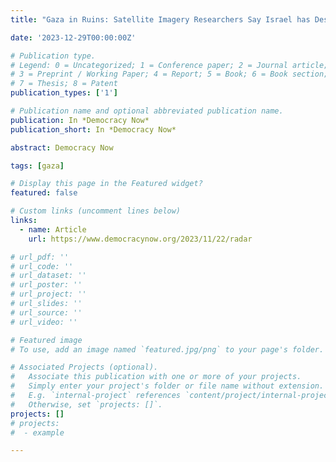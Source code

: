 ```yaml
---
title: "Gaza in Ruins: Satellite Imagery Researchers Say Israel has Destroyed or Damaged 56,000 Buildings | Democracy Now!"

date: '2023-12-29T00:00:00Z'

# Publication type.
# Legend: 0 = Uncategorized; 1 = Conference paper; 2 = Journal article;
# 3 = Preprint / Working Paper; 4 = Report; 5 = Book; 6 = Book section;
# 7 = Thesis; 8 = Patent
publication_types: ['1']

# Publication name and optional abbreviated publication name.
publication: In *Democracy Now*
publication_short: In *Democracy Now*

abstract: Democracy Now

tags: [gaza]

# Display this page in the Featured widget?
featured: false

# Custom links (uncomment lines below)
links:
  - name: Article
    url: https://www.democracynow.org/2023/11/22/radar

# url_pdf: ''
# url_code: ''
# url_dataset: ''
# url_poster: ''
# url_project: ''
# url_slides: ''
# url_source: ''
# url_video: ''

# Featured image
# To use, add an image named `featured.jpg/png` to your page's folder.

# Associated Projects (optional).
#   Associate this publication with one or more of your projects.
#   Simply enter your project's folder or file name without extension.
#   E.g. `internal-project` references `content/project/internal-project/index.md`.
#   Otherwise, set `projects: []`.
projects: []
# projects:
#  - example

---
```

